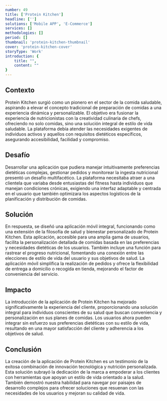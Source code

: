 ```yaml
---
number: 49
title: ['Protein Kitchen']
headline: ['']
solutions: ['Mobile APP', 'E-Commerce']
services: []
methodologies: []
period: []
thumbnail: 'protein-kitchen-thumbnail'
cover: 'protein-kitchen-cover'
storyType: 'Work'
introduction: {
    title: "",
    content: ""
}
---
```


## Contexto

Protein Kitchen surgió como un pionero en el sector de la comida saludable, aspirando a elevar el concepto tradicional de preparación de comidas a una experiencia dinámica y personalizable. El objetivo era fusionar la experiencia de nutricionistas con la creatividad culinaria de chefs, ofreciendo no solo comidas, sino una solución integral de estilo de vida saludable. La plataforma debía atender las necesidades exigentes de individuos activos y aquellos con requisitos dietéticos específicos, asegurando accesibilidad, facilidad y compromiso.

## Desafío

Desarrollar una aplicación que pudiera manejar intuitivamente preferencias dietéticas complejas, gestionar pedidos y monitorear la ingesta nutricional presentó un desafío multifacético. La plataforma necesitaba atraer a una clientela que variaba desde entusiastas del fitness hasta individuos que manejan condiciones crónicas, exigiendo una interfaz adaptable y centrada en el usuario que también optimizara los aspectos logísticos de la planificación y distribución de comidas.

## Solución

En respuesta, se diseñó una aplicación móvil integral, funcionando como una extensión de la filosofía de salud y bienestar personalizado de Protein Kitchen. Esta aplicación, accesible para una amplia gama de usuarios, facilita la personalización detallada de comidas basada en las preferencias y necesidades dietéticas de los usuarios. También incluye una función para rastrear el progreso nutricional, fomentando una conexión entre las elecciones de estilo de vida del usuario y sus objetivos de salud. La aplicación móvil simplifica la realización de pedidos y ofrece la flexibilidad de entrega a domicilio o recogida en tienda, mejorando el factor de conveniencia del servicio.

## Impacto

La introducción de la aplicación de Protein Kitchen ha mejorado significativamente la experiencia del cliente, proporcionando una solución integral para individuos conscientes de su salud que buscan conveniencia y personalización en sus planes de comidas. Los usuarios ahora pueden integrar sin esfuerzo sus preferencias dietéticas con su estilo de vida, resultando en una mayor satisfacción del cliente y adherencia a los objetivos de salud.

## Conclusión

La creación de la aplicación de Protein Kitchen es un testimonio de la exitosa combinación de innovación tecnológica y nutrición personalizada. Esta solución subrayó la dedicación de la marca a empoderar a los clientes con herramientas que apoyan un estilo de vida orientado a la salud. También demostró nuestra habilidad para navegar por paisajes de desarrollo complejos para ofrecer soluciones que resuenan con las necesidades de los usuarios y mejoran su calidad de vida.